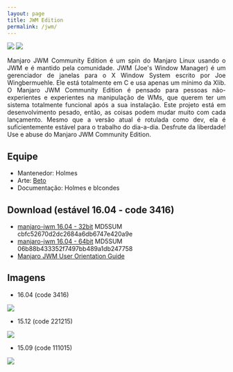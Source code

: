 ```yaml
---
layout: page
title: JWM Edition
permalink: /jwm/
---
```


<img src="http://www.auplod.com/u/daupol7e5c5.png">

<img src="http://www.auplod.com/u/dlpauo7e6bf.png">

<p style="text-align: justify;">Manjaro JWM Community Edition é um spin do Manjaro Linux usando o JWM e é mantido pela comunidade. JWM (Joe's Window Manager) é um gerenciador de janelas para o X Window System escrito por Joe Wingbermuehle. 
Ele está totalmente em C e usa apenas um mínimo da Xlib. O Manjaro JWM Community Edition é pensado para pessoas não-experientes e experientes na manipulação de WMs, que querem ter um sistema totalmente funcional após a sua instalação. Este projeto está em desenvolvimento pesado, então, as coisas podem mudar muito com cada lançamento. Mesmo que a versão atual é rotulada como dev, ela é suficientemente estável para o trabalho do dia-a-dia. Desfrute da liberdade! Use e abuse do Manjaro JWM Community Edition.</p>

## Equipe

* Mantenedor: Holmes
* Arte: [Beto](https://github.com/fallenskillz)
* Documentação: Holmes e blcondes

## Download (estável 16.04 - code 3416)

* [manjaro-jwm 16.04 - 32bit](https://sourceforge.net/projects/holmeslinux/files/Manjaro%20JWM%2016.04/Code%203416/manjaro-jwm-community-16.04-i686-3416.iso/download) MD5SUM cbfc52670d2dc2684a6db6747e420a9e
* [manjaro-jwm 16.04 - 64bit](https://sourceforge.net/projects/holmeslinux/files/Manjaro%20JWM%2016.04/Code%203416/manjaro-jwm-community-16.04-x86_64-3416.iso/download) MD5SUM 06b88b433352f7497bb489a1db247758
* [Manjaro JWM User Orientation Guide](https://sourceforge.net/projects/holmeslinux/files/Documentation/User_Orientation_Guide-16.04.pdf/download)

## Imagens  

* 16.04 (code 3416)

<img src="http://i.imgur.com/1Xosxvr.png">

* 15.12 (code 221215)

<img src="http://i.imgur.com/aPmwW1p.png">

* 15.09 (code 111015)

<img src="http://i.imgur.com/CDwu3iE.png">
